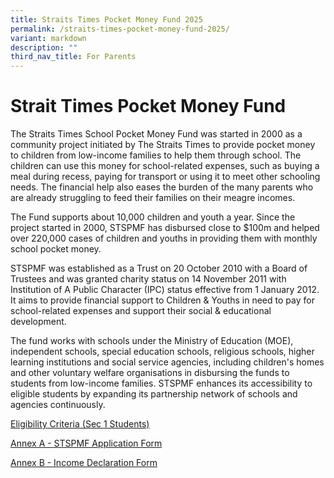 ```yaml
---
title: Straits Times Pocket Money Fund 2025
permalink: /straits-times-pocket-money-fund-2025/
variant: markdown
description: ""
third_nav_title: For Parents
---
```

# **Strait Times Pocket Money Fund**

The Straits Times School Pocket Money Fund was started in 2000 as a community project initiated by The Straits Times to provide pocket money to children from low-income families to help them through school. The children can use this money for school-related expenses, such as buying a meal during recess, paying for transport or using it to meet other schooling needs. The financial help also eases the burden of the many parents who are already struggling to feed their families on their meagre incomes.

The Fund supports about 10,000 children and youth a year. Since the project started in 2000, STSPMF has disbursed close to $100m and helped over 220,000 cases of children and youths in providing them with monthly school pocket money.

STSPMF was established as a Trust on 20 October 2010 with a Board of Trustees and was granted charity status on 14 November 2011 with Institution of A Public Character (IPC) status effective from 1 January 2012. It aims to provide financial support to Children & Youths in need to pay for school-related expenses and support their social & educational development.

The fund works with schools under the Ministry of Education (MOE), independent schools, special education schools, religious schools, higher learning institutions and social service agencies, including children's homes and other voluntary welfare organisations in disbursing the funds to students from low-income families. STSPMF enhances its accessibility to eligible students by expanding its partnership network of schools and agencies continuously. 

[Eligibility Criteria (Sec 1 Students)](/files/poster__Sec1_.pdf)


[Annex A - STSPMF Application Form](/files/Annex_A___2025_STSPMF_Application_Form_for_schools_sec_1_.pdf)

[Annex B - Income Declaration Form](/files/Annex_B___Income_declaration_form.pdf)
